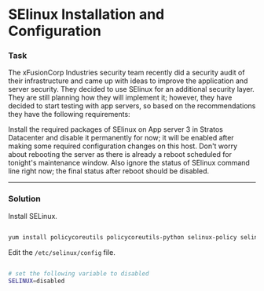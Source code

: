 # SElinux Installation and Configuration

### Task

The xFusionCorp Industries security team recently did a security audit of their infrastructure and came up with ideas to improve the application and server security. They decided to use SElinux for an additional security layer. They are still planning how they will implement it; however, they have decided to start testing with app servers, so based on the recommendations they have the following requirements:

Install the required packages of SElinux on App server 3 in Stratos Datacenter and disable it permanently for now; it will be enabled after making some required configuration changes on this host. Don't worry about rebooting the server as there is already a reboot scheduled for tonight's maintenance window. Also ignore the status of SElinux command line right now; the final status after reboot should be disabled.

---

### Solution

Install SELinux.

```bash

yum install policycoreutils policycoreutils-python selinux-policy selinux-policy-targeted libselinux-utils setroubleshoot-server setools setools-console mcstrans -y

```

Edit the `/etc/selinux/config` file.

```bash

# set the following variable to disabled
SELINUX=disabled

```
